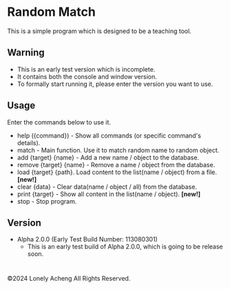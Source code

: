 # Random Match
This is a simple program which is designed to be a teaching tool.

## Warning
* This is an early test version which is incomplete.
* It contains both the console and window version.
* To formally start running it, please enter the version you want to use.

## Usage
Enter the commands below to use it.
- help ({command}) - Show all commands (or specific command's details).
- match - Main function. Use it to match random name to random object.
- add {target} {name} - Add a new name / object to the database.
- remove {target} {name} - Remove a name / object from the database.
- load {target} {path}. Load content to the list(name / object) from a file. **[new!]**
- clear {data} - Clear data(name / object / all) from the database.
- print {target} - Show all content in the list(name / object). **[new!]**
- stop - Stop program.

## Version
- Alpha 2.0.0 (Early Test Build Number: 113080301)
  * This is an early test build of Alpha 2.0.0, which is going to be release soon.
    
#
©2024 Lonely Acheng All Rights Reserved.